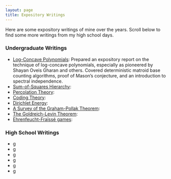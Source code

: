 ```yaml
---
layout: page
title: Expository Writings
---
```


Here are some expository writings of mine over the years. Scroll below to find some more writings from my high school days.

### Undergraduate Writings

* [Log-Concave Polynomials](#): Prepared an expository report on the technique of log-concave polynomials, especially as pioneered by Shayan Oveis Gharan and others. Covered deterministic matroid base counting algorithms, proof of Mason’s conjecture, and an introduction to spectral independence.
* [Sum-of-Squares Hierarchy](#):
* [Percolation Theory](#):
* [Coding Theory](#): 
* [Dirichlet Energy](#): 
* [A Survey of the Graham-Pollak Theorem](#):
* [The Goldreich-Levin Theorem](#):
* [Ehrenfeucht-Fraïssé games](#):

### High School Writings

* g
* g
* g
* g
* g
* g


